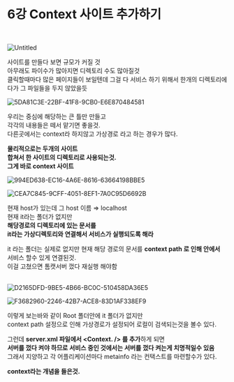 
# 6강  Context 사이트 추가하기
<br>

![Untitled](https://user-images.githubusercontent.com/89206108/162760963-1615e61c-95dd-4be3-86ee-9c8fd85000b9.png)


사이트를 만들다 보면 규모가 커질 것    
아무래도 파이수가 많아지면 디렉토리 수도 많아질것  
클릭할때마다 많은 페이지들이 보일텐데 그걸 다 서비스 하기 위해서 한개의 디렉토리에다가 그 파일들을 두지 않았을듯
<br>

![5DA81C3E-22BF-41F8-9CB0-E6E870484581](https://user-images.githubusercontent.com/89206108/162761004-79ded5e5-0bad-488c-8d02-ac3a6df444f3.png)
<br>


우리는 중심에 해당하는 큰 틀만 만들고  
각각의 내용들은 떼서 맡기면 좋을것.  
다른곳에서는 context라 하지않고 가상경로 라고 하는 경우가 많다.  

**물리적으로는 두개의 사이트**  
**합쳐서 한 사이트의 디렉토리로 사용되는것.**  
**그게 바로 context 사이트**  

![994ED638-EC16-4A6E-8616-63664198BBE5](https://user-images.githubusercontent.com/89206108/162761306-dc622173-6692-49a6-b007-f2447331e7c5.png)

![CEA7C845-9CFF-4051-8EF1-7A0C95D6692B](https://user-images.githubusercontent.com/89206108/162761354-04ff13d8-128e-4f25-9d13-43e686747ddd.png)
<br>


현재 host가 있는데  그 host 이름 ⇒ localhost  
현재 it라는 폴더가 없지만  
**해당경로의 디렉토리에 있는 문서를**    
**it라는 가상디렉토리와 연결해서 서비스가 실행되도록 해라**  

it 라는 폴더는 실제로 없지만 현재 해당 경로의 문서를  **context path 로 인해 안에서**  
서비스 할수 있게 연결된것.  
이걸 고쳤으면 톰캣서버 껐다 재실행 해야함  
<br>

![D2165DFD-9BE5-4B66-BC0C-510458DA36E5](https://user-images.githubusercontent.com/89206108/162761541-71a694a5-25ea-4bee-a22e-8fa4cc689392.png)


![F3682960-2246-42B7-ACE8-83D1AF338EF9](https://user-images.githubusercontent.com/89206108/162761612-4e97d184-2aeb-4237-ac36-3237854b66d3.png)


이렇게 보는바와 같이 Root 폴더안에 it 폴더가 없지만  
context path 설정으로 인해 가상경로가 설정되어 로컬이 검색되는것을 볼수 있다.

그런데 **server.xml 파일에서 <Context. /> 를 추가**하게 되면  
**서버를 껐다 켜야 하므로 서비스 중인 것에서는 서버를 껐다 켜는게 치명적일수 있음**  
그래서 지양하고 각 어플리케이션마다 metainfo 라는 컨택스트를 마련할수가 있다.  

**context라는 개념을 들은것.**
<br>
